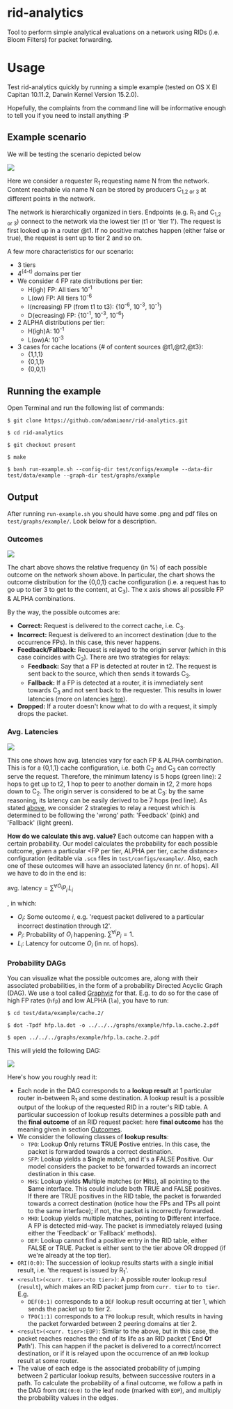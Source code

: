 # rid-analytics
<a name="sec:intro"></a>

Tool to perform simple analytical evaluations on a network using RIDs (i.e. Bloom Filters) for packet forwarding.

# Usage
<a name="sec:usage"></a>

Test rid-analytics quickly by running a simple example (tested on OS X El Capitan 10.11.2, 
Darwin Kernel Version 15.2.0). 

Hopefully, the complaints from the command line will be informative enough to tell you if you need to install anything :P

## Example scenario
<a name="subsec:scn"></a>

We will be testing the scenario depicted below

![](https://www.dropbox.com/s/v2vcngxt2t1gurc/example.png?raw=1)

Here we consider a requester R<sub>1</sub> requesting name N from the network. Content reachable via name N can be stored by producers C<sub>1,2 or 3</sub> at different points in the network.

The network is hierarchically organized in tiers. Endpoints (e.g. R<sub>1</sub> and C<sub>1,2 or 3</sub>) connect to the network via the lowest tier (t1 or 'tier 1'). The request is first looked up in a router @t1. If no positive matches happen (either false or true), the request is sent up to tier 2 and so on.

A few more characteristics for our scenario:

* 3 tiers
* 4<sup>(4-t)</sup> domains per tier
* We consider 4 FP rate distributions per tier:
	* H(igh) FP: All tiers 10<sup>-1</sup>
	* L(ow) FP: All tiers 10<sup>-6</sup>
	* I(ncreasing) FP (from t1 to t3): {10<sup>-6</sup>, 10<sup>-3</sup>, 10<sup>-1</sup>}
	* D(ecreasing) FP: {10<sup>-1</sup>, 10<sup>-3</sup>, 10<sup>-6</sup>}
* 2 ALPHA distributions per tier:
	* H(igh)A: 10<sup>-1</sup>
	* L(ow)A: 10<sup>-3</sup>
* 3 cases for cache locations {# of content sources @t1,@t2,@t3}: 
	* {1,1,1}
	* {0,1,1} 
	* {0,0,1}	

## Running the example
<a name="subsec:run"></a>

Open Terminal and run the following list of commands:

`$ git clone https://github.com/adamiaonr/rid-analytics.git`

`$ cd rid-analytics`

`$ git checkout present`

`$ make`

`$ bash run-example.sh --config-dir test/configs/example --data-dir test/data/example --graph-dir test/graphs/example`

## Output
<a name="subsec:output"></a>

After running `run-example.sh` you should have some .png and pdf files on `test/graphs/example/`. Look below for a description.

### Outcomes
<a name="subsubsec:outcomes"></a>

![](https://www.dropbox.com/s/p0hlgk5jot1ipzc/stackd.cache.3.png?raw=1)

The chart above shows the relative frequency (in %) of each possible outcome on the network shown above. In particular, 
the chart shows the outcome distribution for the {0,0,1} cache configuration (i.e. a request has to go up to tier 3 to get to the content, at C<sub>3</sub>). The x axis shows all possible FP & ALPHA combinations. 

By the way, the possible outcomes are:

* **Correct:** Request is delivered to the correct cache, i.e. C<sub>3</sub>.
* **Incorrect:** Request is delivered to an incorrect destination (due to the occurrence FPs). In this case, this never happens.
* **Feedback/Fallback:** Request is relayed to the origin server (which in this case coincides with C<sub>3</sub>). There are two strategies for relays:
	* **Feedback:** Say that a FP is detected at router in t2. The request is sent back to the source, which then sends it towards C<sub>3</sub>.
	* **Fallback:** If a FP is detected at a router, it is immediately sent towards C<sub>3</sub> and not sent back to the requester. This results in lower latencies (more on latencies [here](#subsubsec:avg-lat)).
* **Dropped:** If a router doesn't know what to do with a request, it simply drops the packet.

### Avg. Latencies
<a name="subsubsec:avg-lat"></a>

![](https://www.dropbox.com/s/auxh8j6p11fnela/bar.cache.2.png?raw=1)

This one shows how avg. latencies vary for each FP & ALPHA combination. This is for a {0,1,1} cache configuration, i.e. both C<sub>2</sub> and C<sub>3</sub> can correctly serve the request. Therefore, the minimum latency is 5 hops (green line): 2 hops to get up to t2, 1 hop to peer to another domain in t2, 2 more hops down to C<sub>2</sub>. The origin server is considered to be at C<sub>3</sub>: by the same reasoning, its latency can be easily derived to be 7 hops (red line). As stated [above](#subsubsec:outcomes), we consider 2 strategies to relay a request which is determined to be following the 'wrong' path: 'Feedback' (pink) and 'Fallback' (light green).

**How do we calculate this avg. value?** Each outcome can happen with a certain probability. Our model calculates the probability for each possible outcome, given a particular <FP per tier, ALPHA per tier, cache distance> configuration (editable via `.scn` files in `test/configs/example/`. Also, each one of these outcomes will have an associated latency (in nr. of hops). All we have to do in the end is:

$\text{avg. latency}=\sum^{\forall O_i} P_i\,L_i$

, in which:

* $O_i$: Some outcome $i$, e.g. 'request packet delivered to a particular incorrect destination through t2'.
* $P_i$: Probability of $O_i$ happening. $\sum^{\forall i} P_i = 1$.
* $L_i$: Latency for outcome $O_i$ (in nr. of hops).

### Probability DAGs
<a name="subsubsec:prob-dag"></a>

You can visualize what the possible outcomes are, along with their associated probabilities, in the form of a probability Directed Acyclic Graph (DAG). We use a tool called [Graphviz](http://www.graphviz.org/) for that. E.g. to do so for the case of high FP rates (`hfp`) and low ALPHA (`la`), you have to run:

`$ cd test/data/example/cache.2/`

`$ dot -Tpdf hfp.la.dot -o ../../../graphs/example/hfp.la.cache.2.pdf`

`$ open ../../../graphs/example/hfp.la.cache.2.pdf`

This will yield the following DAG:

![](https://www.dropbox.com/s/d33ck2jsn7jumfr/hfp.la.cache.2.png?raw=1)

Here's how you roughly read it:

* Each node in the DAG corresponds to a **lookup result** at 1 particular router in-between R<sub>1</sub> and some destination. A lookup result is a possible output of the lookup of the requested RID in a router's RID table. A particular succession of lookup results determines a possible path and the **final outcome** of an RID request packet: here **final outcome** has the meaning given in section [Outcomes](#subsubsec:outcomes).
* We consider the following classes of **lookup results**:
	* `TPO`: Lookup **O**nly returns **T**RUE **P**ostive entries. In this case, the packet is forwarded towards a correct destination.
	* `SFP`: Lookup yields a **S**ingle match, and it's a **F**ALSE **P**ositive. Our model considers the packet to be forwarded towards an incorrect destination in this case.
	* `MHS`: Lookup yields **M**ultiple matches (or **H**its), all pointing to the **S**ame interface. This could include both TRUE and FALSE positives. If there are TRUE positives in the RID table, the packet is forwarded towards a correct destination (notice how the FPs and TPs all point to the same interface); if not, the packet is incorrectly forwarded.
	* `MHD`: Lookup yields multiple matches, pointing to **D**ifferent interface. A FP is detected mid-way. The packet is immediately relayed (using either the 'Feedback' or 'Fallback' methods).
	* `DEF`: Lookup cannot find a positive entry in the RID table, either FALSE or TRUE. Packet is either sent to the tier above OR dropped (if we're already at the top tier).
* `ORI(0:0)`: The succession of lookup results starts with a single initial result, i.e. 'the request is issued by R<sub>1</sub>'.
* `<result>(<curr. tier>:<to tier>)`: A possible router lookup resul (`result`), which makes an RID packet jump from `curr. tier` to `to tier`. E.g. 
	* `DEF(0:1)` corresponds to a `DEF` lookup result occurring at tier 1, which sends the packet up to tier 2. 
	* `TPO(1:1)` corresponds to a `TPO` lookup result, which results in having the packet forwarded between 2 peering domains at tier 2.
* `<result>(<curr. tier>:EOP)`: Similar to the above, but in this case, the packet reaches reaches the end of its life as an RID packet ('**E**nd **O**f **P**ath'). This can happen if the packet is delivered to a correct/incorrect destination, or if it is relayed upon the occurrence of an `MHD` lookup result at some router.
* The value of each edge is the associated probability of jumping between 2 particular lookup results, between successive routers in a path. To calculate the probability of a final outcome, we follow a path in the DAG from `ORI(0:0)` to the leaf node (marked with `EOP`), and multiply the probability values in the edges.
